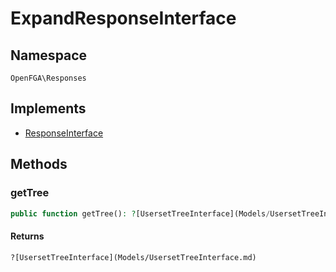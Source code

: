 # ExpandResponseInterface


## Namespace
`OpenFGA\Responses`

## Implements
* [ResponseInterface](Responses/ResponseInterface.md)



## Methods
### getTree


```php
public function getTree(): ?[UsersetTreeInterface](Models/UsersetTreeInterface.md)
```



#### Returns
`?[UsersetTreeInterface](Models/UsersetTreeInterface.md)`

